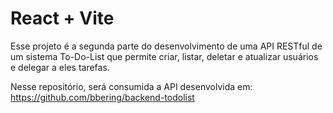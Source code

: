 # React + Vite

Esse projeto é a segunda parte do desenvolvimento de uma API RESTful de um sistema To-Do-List que permite criar, listar, deletar e atualizar usuários e delegar a eles tarefas.

Nesse repositório, será consumida a API desenvolvida em: https://github.com/bbering/backend-todolist
